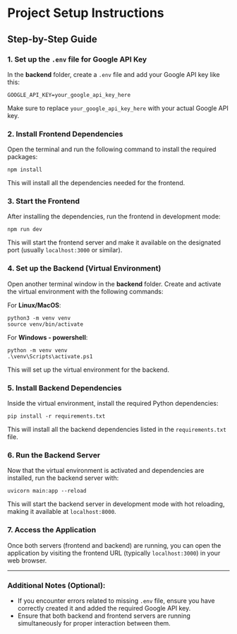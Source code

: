 # Project Setup Instructions

## Step-by-Step Guide

### 1. **Set up the `.env` file for Google API Key**

In the **backend** folder, create a `.env` file and add your Google API key like this:

```
GOOGLE_API_KEY=your_google_api_key_here
```

Make sure to replace `your_google_api_key_here` with your actual Google API key.

### 2. **Install Frontend Dependencies**

Open the terminal and run the following command to install the required packages:

```
npm install
```

This will install all the dependencies needed for the frontend.

### 3. **Start the Frontend**

After installing the dependencies, run the frontend in development mode:

```
npm run dev
```


This will start the frontend server and make it available on the designated port (usually `localhost:3000` or similar).

### 4. **Set up the Backend (Virtual Environment)**

Open another terminal window in the **backend** folder. Create and activate the virtual environment with the following commands:

For **Linux/MacOS**:

```
python3 -m venv venv  
source venv/bin/activate
```

For **Windows - powershell**:

```
python -m venv venv  
.\venv\Scripts\activate.ps1
```

This will set up the virtual environment for the backend.

### 5. **Install Backend Dependencies**

Inside the virtual environment, install the required Python dependencies:

```
pip install -r requirements.txt
```

This will install all the backend dependencies listed in the `requirements.txt` file.

### 6. **Run the Backend Server**

Now that the virtual environment is activated and dependencies are installed, run the backend server with:

```
uvicorn main:app --reload
```

This will start the backend server in development mode with hot reloading, making it available at `localhost:8000`.

### 7. **Access the Application**

Once both servers (frontend and backend) are running, you can open the application by visiting the frontend URL (typically `localhost:3000`) in your web browser.

---

### Additional Notes (Optional):

- If you encounter errors related to missing `.env` file, ensure you have correctly created it and added the required Google API key.
- Ensure that both backend and frontend servers are running simultaneously for proper interaction between them.